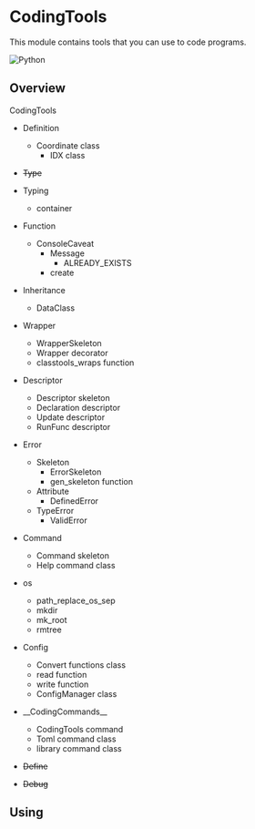# CodingTools
This module contains tools that you can use to code programs.

<img src="https://qiita-user-contents.imgix.net/https%3A%2F%2Fimg.shields.io%2Fbadge%2F-Python-F2C63C.svg%3Flogo%3Dpython%26style%3Dfor-the-badge?ixlib=rb-4.0.0&auto=format&gif-q=60&q=75&s=c17144ccc12f9c19e9dbba2eec5c7980" alt="Python">

## Overview
CodingTools


- Definition
  - Coordinate class
    - IDX class


- ~~Type~~


- Typing
  - container


- Function
  - ConsoleCaveat
    - Message
      - ALREADY_EXISTS
    - create


- Inheritance
  - DataClass


- Wrapper
  - WrapperSkeleton
  - Wrapper decorator
  - classtools_wraps function


- Descriptor
  - Descriptor skeleton
  - Declaration descriptor
  - Update descriptor
  - RunFunc descriptor


- Error
  - Skeleton
    - ErrorSkeleton
    - gen_skeleton function
  - Attribute
    - DefinedError
  - TypeError
    - ValidError


- Command
  - Command skeleton
  - Help command class


- os
  - path_replace_os_sep
  - mkdir
  - mk_root
  - rmtree


- Config
  - Convert functions class
  - read function
  - write function
  - ConfigManager class


- \_\_CodingCommands__
  - CodingTools command
  - Toml command class
  - library command class


- ~~Define~~


- ~~Debug~~


## Using
